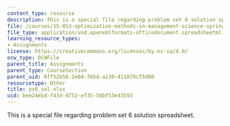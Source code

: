 ```yaml
---
content_type: resource
description: This is a special file regarding problem set 6 solution spreadsheet.
file: /courses/15-053-optimization-methods-in-management-science-spring-2013/bee24ebdf43d9752ef3558bf53e43593_ps6_sol.xlsx
file_type: application/vnd.openxmlformats-officedocument.spreadsheetml.sheet
learning_resource_types:
- Assignments
license: https://creativecommons.org/licenses/by-nc-sa/4.0/
ocw_type: OCWFile
parent_title: Assignments
parent_type: CourseSection
parent_uid: 6ff52b58-2e04-f6b4-a130-411870cf5d80
resourcetype: Other
title: ps6_sol.xlsx
uid: bee24ebd-f43d-9752-ef35-58bf53e43593
---
```

This is a special file regarding problem set 6 solution spreadsheet.